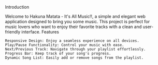 Introduction

Welcome to Hakuna Matata - It's All Music!!, a simple and elegant web application designed to bring you some music. This project is perfect for music lovers who want to enjoy their favorite tracks with a clean and user-friendly interface.
Features

    Responsive Design: Enjoy a seamless experience on all devices.
    Play/Pause Functionality: Control your music with ease.
    Next/Previous Track: Navigate through your playlist effortlessly.
    Progress Bar: Keep track of your song's progress.
    Dynamic Song List: Easily add or remove songs from the playlist.

